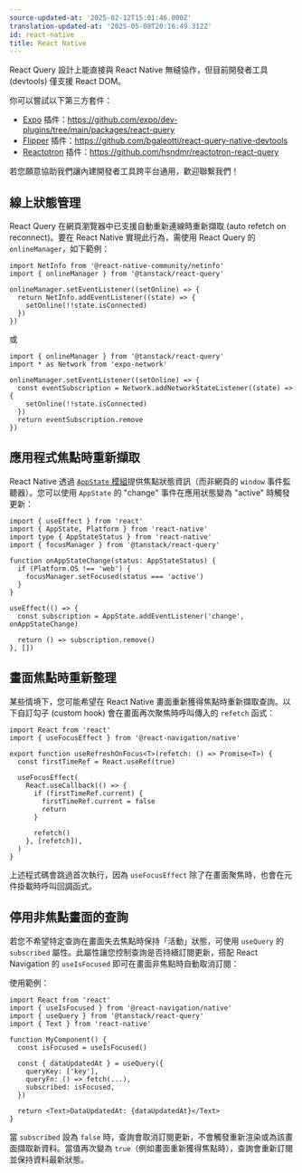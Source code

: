 ```yaml
---
source-updated-at: '2025-02-12T15:01:46.000Z'
translation-updated-at: '2025-05-08T20:16:49.312Z'
id: react-native
title: React Native
---
```


React Query 設計上能直接與 React Native 無縫協作，但目前開發者工具 (devtools) 僅支援 React DOM。

你可以嘗試以下第三方套件：

- [Expo](https://docs.expo.dev/) 插件：https://github.com/expo/dev-plugins/tree/main/packages/react-query
- [Flipper](https://fbflipper.com/docs/getting-started/react-native/) 插件：https://github.com/bgaleotti/react-query-native-devtools
- [Reactotron](https://github.com/infinitered/reactotron/) 插件：https://github.com/hsndmr/reactotron-react-query

若您願意協助我們讓內建開發者工具跨平台通用，歡迎聯繫我們！

## 線上狀態管理

React Query 在網頁瀏覽器中已支援自動重新連線時重新擷取 (auto refetch on reconnect)。要在 React Native 實現此行為，需使用 React Query 的 `onlineManager`，如下範例：

```tsx
import NetInfo from '@react-native-community/netinfo'
import { onlineManager } from '@tanstack/react-query'

onlineManager.setEventListener((setOnline) => {
  return NetInfo.addEventListener((state) => {
    setOnline(!!state.isConnected)
  })
})
```

或

```tsx
import { onlineManager } from '@tanstack/react-query'
import * as Network from 'expo-network'

onlineManager.setEventListener((setOnline) => {
  const eventSubscription = Network.addNetworkStateListener((state) => {
    setOnline(!!state.isConnected)
  })
  return eventSubscription.remove
})
```

## 應用程式焦點時重新擷取

React Native 透過 [`AppState` 模組](https://reactnative.dev/docs/appstate#app-states)提供焦點狀態資訊（而非網頁的 `window` 事件監聽器）。您可以使用 `AppState` 的 "change" 事件在應用狀態變為 "active" 時觸發更新：

```tsx
import { useEffect } from 'react'
import { AppState, Platform } from 'react-native'
import type { AppStateStatus } from 'react-native'
import { focusManager } from '@tanstack/react-query'

function onAppStateChange(status: AppStateStatus) {
  if (Platform.OS !== 'web') {
    focusManager.setFocused(status === 'active')
  }
}

useEffect(() => {
  const subscription = AppState.addEventListener('change', onAppStateChange)

  return () => subscription.remove()
}, [])
```

## 畫面焦點時重新整理

某些情境下，您可能希望在 React Native 畫面重新獲得焦點時重新擷取查詢。以下自訂勾子 (custom hook) 會在畫面再次聚焦時呼叫傳入的 `refetch` 函式：

```tsx
import React from 'react'
import { useFocusEffect } from '@react-navigation/native'

export function useRefreshOnFocus<T>(refetch: () => Promise<T>) {
  const firstTimeRef = React.useRef(true)

  useFocusEffect(
    React.useCallback(() => {
      if (firstTimeRef.current) {
        firstTimeRef.current = false
        return
      }

      refetch()
    }, [refetch]),
  )
}
```

上述程式碼會跳過首次執行，因為 `useFocusEffect` 除了在畫面聚焦時，也會在元件掛載時呼叫回調函式。

## 停用非焦點畫面的查詢

若您不希望特定查詢在畫面失去焦點時保持「活動」狀態，可使用 `useQuery` 的 `subscribed` 屬性。此屬性讓您控制查詢是否持續訂閱更新，搭配 React Navigation 的 `useIsFocused` 即可在畫面非焦點時自動取消訂閱：

使用範例：

```tsx
import React from 'react'
import { useIsFocused } from '@react-navigation/native'
import { useQuery } from '@tanstack/react-query'
import { Text } from 'react-native'

function MyComponent() {
  const isFocused = useIsFocused()

  const { dataUpdatedAt } = useQuery({
    queryKey: ['key'],
    queryFn: () => fetch(...),
    subscribed: isFocused,
  })

  return <Text>DataUpdatedAt: {dataUpdatedAt}</Text>
}
```

當 `subscribed` 設為 `false` 時，查詢會取消訂閱更新，不會觸發重新渲染或為該畫面擷取新資料。當值再次變為 `true`（例如畫面重新獲得焦點時），查詢會重新訂閱並保持資料最新狀態。

